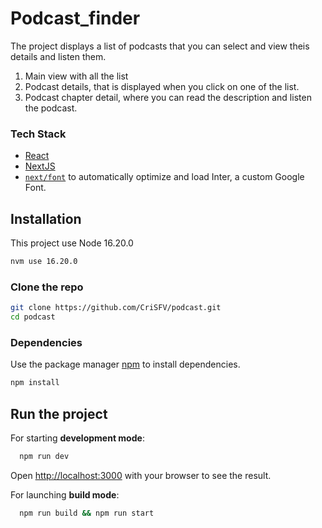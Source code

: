 # Podcast_finder

The project displays a list of podcasts that you can select and view theis details and listen them.

1. Main view with all the list
2. Podcast details, that is displayed when you click on one of the list.
3. Podcast chapter detail, where you can read the description and listen the podcast.

### Tech Stack
- [React](https://react.dev/)
- [NextJS](https://nextjs.org/docs)
- [`next/font`](https://nextjs.org/docs/basic-features/font-optimization) to automatically optimize and load Inter, a custom Google Font.

## Installation

This project use Node 16.20.0

```bash
nvm use 16.20.0
```
### Clone the repo
```bash
git clone https://github.com/CriSFV/podcast.git
cd podcast
```
### Dependencies

Use the package manager [npm](https://docs.npmjs.com/downloading-and-installing-node-js-and-npm) to install dependencies.

```bash
npm install
```

## Run the project

For starting **development mode**:

```bash
  npm run dev
```

Open [http://localhost:3000](http://localhost:3000) with your browser to see the result.


For launching **build mode**:

```bash
  npm run build && npm run start
```
